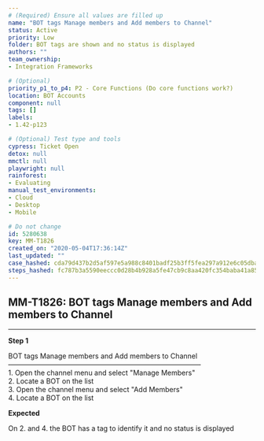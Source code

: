 ```yaml
---
# (Required) Ensure all values are filled up
name: "BOT tags Manage members and Add members to Channel"
status: Active
priority: Low
folder: BOT tags are shown and no status is displayed
authors: ""
team_ownership: 
- Integration Frameworks

# (Optional)
priority_p1_to_p4: P2 - Core Functions (Do core functions work?)
location: BOT Accounts
component: null
tags: []
labels: 
- 1.42-p123

# (Optional) Test type and tools
cypress: Ticket Open
detox: null
mmctl: null
playwright: null
rainforest: 
- Evaluating
manual_test_environments: 
- Cloud
- Desktop
- Mobile

# Do not change
id: 5280638
key: MM-T1826
created_on: "2020-05-04T17:36:14Z"
last_updated: ""
case_hashed: cda79d437b2d5af597e5a988c8401badf25b3ff5fea297a912e6c05dba5f3a0d40aa0d219821e261a486d2fd483c4d53
steps_hashed: fc787b3a5590eeccc0d28b4b928a5fe47cb9c8aa420fc354baba41a85602b20af3434b5ba29f74e02a3e31126a29c2c8
---
```


<!-- (Auto-generated) Based on frontmatter's "key" and "name" -->

## MM-T1826: BOT tags Manage members and Add members to Channel

---

**Step 1**

BOT tags Manage members and Add members to Channel\
————————————————————————————\
1\. Open the channel menu and select "Manage Members"\
2\. Locate a BOT on the list\
3\. Open the channel menu and select "Add Members"\
4\. Locate a BOT on the list

**Expected**

On 2. and 4. the BOT has a tag to identify it and no status is displayed
